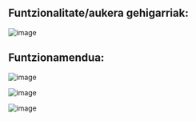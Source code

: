 ## Funtzionalitate/aukera gehigarriak:

![image](https://user-images.githubusercontent.com/94653085/226375106-baa5e2b2-1b10-43c5-a99b-7f7fb1b51a14.png)


## Funtzionamendua:

![image](https://user-images.githubusercontent.com/94653085/226687657-4f6db334-45f8-421c-980b-9a2d40df696a.png)

![image](https://user-images.githubusercontent.com/94653085/226688406-1b1773f1-edcf-48ac-b75d-3f5d99774ee2.png)

![image](https://user-images.githubusercontent.com/94653085/226688941-cbf9aa6c-9479-4431-9ef6-3c3c74e2dbf0.png)

